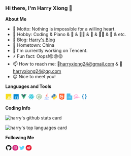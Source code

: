 ### Hi there, I'm Harry Xiong 👋

<!--
**HarryXiong24/HarryXiong24** is a ✨ _special_ ✨ repository because its `README.md` (this file) appears on your GitHub profile.

Here are some ideas to get you started:

- 🔭 I’m currently working on ...
- 🌱 I’m currently learning ...
- 👯 I’m looking to collaborate on ...
- 🤔 I’m looking for help with ...
- 💬 Ask me about ...
- 📫 How to reach me: ...
- 😄 Pronouns: ...
- ⚡ Fun fact: ...
-->

**About Me**

- 🌟 Motto: Nothing is impossible for a willing heart.
- 🌱 Hobby: Coding & Piano & 🏀 &  🏊‍♂️ & 🏸 & 🚴‍♂️ & 🎤 & etc.
- 🤟 Blog: [Harry's Blog](https://www.harryxiong24.com)
- 🏡 Hometown: China
- 🔭 I'm currently working on Tencent.
- ⚡ Fun fact: Oops!😝😝😝
- 📫 How to reach me: 💌harryxiong24@gmail.com & 💌harryxiong24@qq.com
- 😊 Nice to meet you!

**Languages and Tools**  

<code><img height="20" src="./assets/JavaScript.png"></code>
<code><img height="20" src="./assets/typescript.png"></code>
<code><img height="20" src="./assets/Vue.png"></code>
<code><img height="20" src="./assets/react.png"></code>
<code><img height="20" src="./assets/nodejs.png"></code>
<code><img height="20" src="./assets/java.png"></code>
<code><img height="20" src="./assets/python.png"></code>
<code><img height="20" src="./assets/html.png"></code>
<code><img height="20" src="./assets/css.png"></code>
<code><img height="20" src="./assets/scss.png"></code>
<code><img height="20" src="./assets/less.png"></code>

**Coding Info**

![harry's github stats card](https://github-readme-stats.anuraghazra1.vercel.app/api?username=harryxiong24&show_icons=true&include_all_commits=true&theme=gruvbox)

![harry's top languages card](https://github-readme-stats.anuraghazra1.vercel.app/api/top-langs/?username=harryxiong24&langs_count=10&layout=compact&theme=gruvbox)

**Following Me**

<a href="https://github.com/HarryXiong24">
  <img align="left" alt="Harry Xiong | GitHub" width="21px" height="20" src="./assets/github.svg" /></a>
<a href="https://www.instagram.com/harryxiong24">
  <img align="left" alt="Harry Xiong | Instagram" width="21px" height="20" src="./assets/instagram.svg" /></a>
<a href="https://twitter.com/harryxiong24">
  <img align="left" alt="Harry Xiong | Twitter" width="21px" height="20" src="./assets/twitter.svg" /></a>
<a href="https://weibo.com/6571395830/profile?rightmod=1&wvr=6&mod=personinfo&is_all=1">
  <img align="left" alt="Harry Xiong | Weibo" width="21px" height="20" src="./assets/weibo.svg" /></a>


<!-- **Item**

[![Readme Card](https://github-readme-stats.vercel.app/api/pin/?username=anuraghazra&repo=github-readme-stats)](https://github.com/anuraghazra/github-readme-stats) -->



